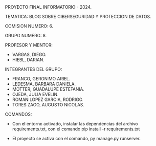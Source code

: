 PROYECTO FINAL INFORMATORIO - 2024.

TEMATICA: BLOG SOBRE CIBERSEGURIDAD Y PROTECCION DE DATOS.

COMISION NUMERO: 6.

GRUPO NUMERO: 8.

PROFESOR Y MENTOR:
 - VARGAS, DIEGO.
 - HIEBL, DARIAN.

INTEGRANTES DEL GRUPO:
 - FRANCO, GERONIMO ARIEL.
 - LEDESMA, BARBARA DANIELA.
 - MOTTER, GUADALUPE ESTEFANIA.
 - OJEDA, JULIA EVELIN.
 - ROMAN LOPEZ GARCIA, RODRIGO.
 - TORES ZAGO, AUGUSTO NICOLAS.

COMANDOS:
 * Con el entorno activado, instalar las dependencias del archivo requirements.txt, con el comando pip install -r requirements.txt

 * El proyecto se activa con el comando, py manage.py runserver.

